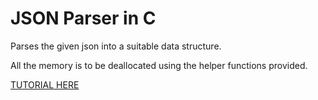 <h1>JSON Parser in C</h1>
<p>Parses the given json into a suitable data structure. </p>
<p>All the memory is to be deallocated using the helper functions provided.</p>

<a href="https://kwiz.hashnode.dev/build-your-own-json-parser-in-c-day-1">TUTORIAL HERE</a>

